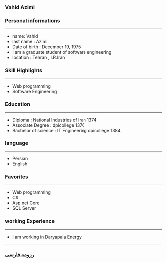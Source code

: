 
### Vahid Azimi


### Personal informations

---
+ name: Vahid
+ last name : Azimi
+ Date of birth : December 19, 1975
+ I am a graduate student of software engineering
+ location : Tehran , I.R.Iran


### Skill Highlights

---
+ Web programming
+ Software Engineering


### Education

---
+ Diploma : National Industries of Iran 1374
+ Associate Degree : dpicollege 1376
+ Bachelor of science : IT Engineering dpicollege 1384

### language

---
+ Persian
+ English

### Favorites

---
+ Web programming
+ C#
+ Asp.net Core
+ SQL Server

### working Experience

---
+ I am working in Daryapala Energy




--- 
### [رزومه فارسی](resume-fa.md)
